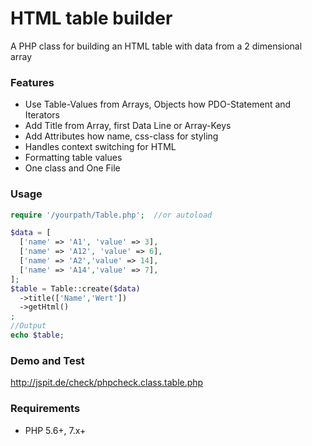 # HTML table builder 

A PHP class for building an HTML table with data from a 2 dimensional array

### Features

- Use Table-Values from Arrays, Objects how PDO-Statement and Iterators
- Add Title from Array, first Data Line or Array-Keys
- Add Attributes how name, css-class for styling 
- Handles context switching for HTML
- Formatting table values
- One class and One File

### Usage

```php
require '/yourpath/Table.php';  //or autoload

$data = [  
  ['name' => 'A1', 'value' => 3],  
  ['name' => 'A12', 'value' => 6],  
  ['name' => 'A2','value' => 14],  
  ['name' => 'A14','value' => 7],  
]; 
$table = Table::create($data) 
  ->title(['Name','Wert']) 
  ->getHtml() 
; 
//Output
echo $table;
```

### Demo and Test

http://jspit.de/check/phpcheck.class.table.php

### Requirements

- PHP 5.6+, 7.x+
